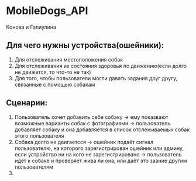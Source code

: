 # MobileDogs_API
Конова и Галиулина

## Для чего нужны устройства(ошейники): ##
1. Для отслеживания местоположения собак
2. Для отслеживания их состояния здоровья по движению(если долго не движется, то что-то не так)
3. Для того, чтобы пользователи могли давать задания друг другу, связанные с помощью собакам

## Сценарии: ##
1. Пользователь хочет добавить себе собаку -> ему показвают возможные варианты собак с фотографиями ->  пользователь добавляет собаку и она добавляется в список отслеживаемых собак этого пользователя
2. Собака долго не двигаетсся -> ошейник подаёт сигнал пользователю, на которого зарегистрирован ошейник или админу, если устройство ни на кого не зарегистрировано -> пользователь идёт к собаке и проверяет жива ли она, или даёт это заание другим пользователям
3. 
